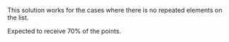 This solution works for the cases where there is no repeated elements on the list.

Expected to receive 70% of the points.
